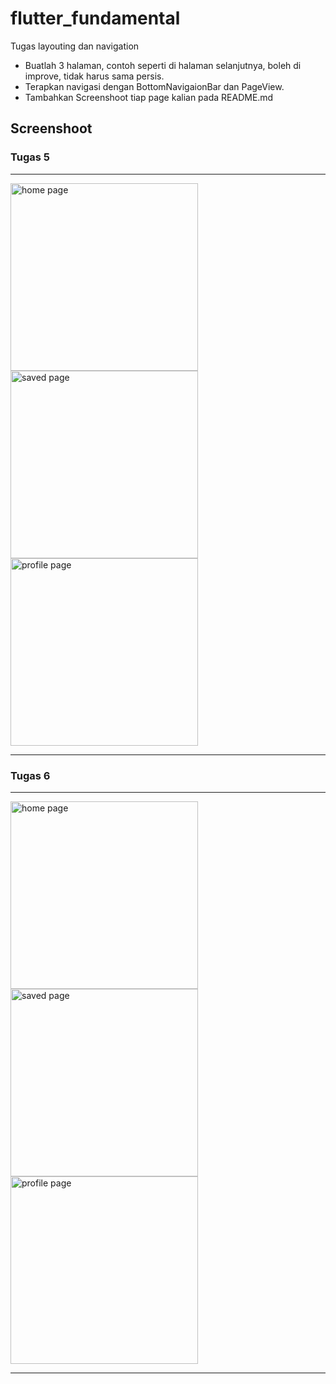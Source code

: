 # flutter_fundamental

Tugas layouting dan navigation

- Buatlah 3 halaman, contoh seperti di halaman selanjutnya, boleh di improve, tidak harus sama persis.
- Terapkan navigasi dengan BottomNavigaionBar dan PageView.
- Tambahkan Screenshoot tiap page kalian pada README.md

## Screenshoot

### Tugas 5

---

<img src='assets/images/screenshoots/home.png' width=300 alt="home page" > <img src='assets/images/screenshoots/saved.png' width=300 alt="saved page" > <img src='assets/images/screenshoots/profile.png' width=300 alt="profile page" >

---

### Tugas 6

---

<img src='assets/images/screenshoots/login.png' width=300 alt="home page" > <img src='assets/images/screenshoots/register.png' width=300 alt="saved page" > <img src='assets/images/screenshoots/logout.png' width=300 alt="profile page" >

---
